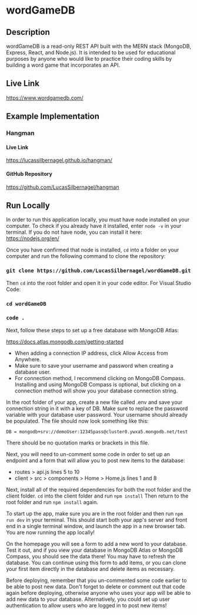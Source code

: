 # wordGameDB

## Description

wordGameDB is a read-only REST API built with the MERN stack (MongoDB, Express, React, and Node.js). It is intended to be used for educational purposes by anyone who would like to practice their coding skills by building a word game that incorporates an API.

## Live Link
https://www.wordgamedb.com/

## Example Implementation

### Hangman

#### Live Link
https://lucassilbernagel.github.io/hangman/

#### GitHub Repository
https://github.com/LucasSilbernagel/hangman

## Run Locally

In order to run this application locally, you must have node installed on your computer. To check if you already have it installed, enter `node -v` in your terminal. If you do not have node, you can install it here: https://nodejs.org/en/

Once you have confirmed that node is installed, `cd` into a folder on your computer and run the following command to clone the repository:

### `git clone https://github.com/LucasSilbernagel/wordGameDB.git`

Then `cd` into the root folder and open it in your code editor. For Visual Studio Code:

### `cd wordGameDB`

### `code .`

Next, follow these steps to set up a free database with MongoDB Atlas:

https://docs.atlas.mongodb.com/getting-started

- When adding a connection IP address, click Allow Access from Anywhere. 
- Make sure to save your username and password when creating a database user. 
- For connection method, I recommend clicking on MongoDB Compass. Installing and using MongoDB Compass is optional, but clicking on a connection method will show you your database connection string.

In the root folder of your app, create a new file called .env and save your connection string in it with a key of DB. Make sure to replace the password variable with your database user password. Your username should already be populated. The file should now look something like this:

`DB = mongodb+srv://demoUser:12345pass@cluster0.ywxa5.mongodb.net/test`

There should be no quotation marks or brackets in this file.

Next, you will need to un-comment some code in order to set up an endpoint and a form that will allow you to post new items to the database:
- routes > api.js lines 5 to 10
- client > src > components > Home > Home.js lines 1 and 8

Next, install all of the required dependencies for both the root folder and the client folder. `cd` into the client folder and run `npm install` Then return to the root folder and run `npm install` again.

To start up the app, make sure you are in the root folder and then run `npm run dev` in your terminal. This should start both your app's server and front end in a single terminal window, and launch the app in a new browser tab. You are now running the app locally!

On the homepage you will see a form to add a new word to your database. Test it out, and if you view your database in MongoDB Atlas or MongoDB Compass, you should see the data there! You may have to refresh the database. You can continue using this form to add items, or you can clone your first item directly in the database and delete items as necessary.

Before deploying, remember that you un-commented some code earlier to be able to post new data. Don't forget to delete or comment out that code again before deploying, otherwise anyone who uses your app will be able to add new data to your database. Alternatively, you could set up user authentication to allow users who are logged in to post new items!